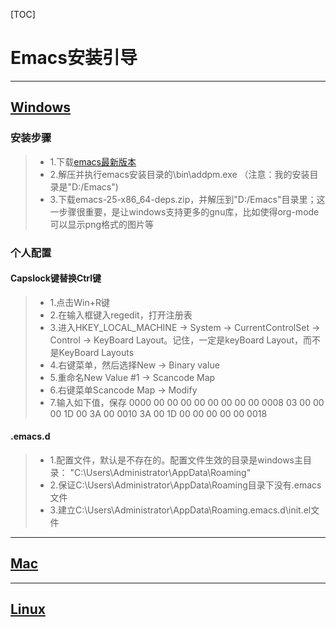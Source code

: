 
[TOC]

# Emacs安装引导

---

## [Windows](https://zh.wikipedia.org/wiki/Microsoft_Windows)

### **安装步骤**
> * 1.下载[emacs最新版本](http://ftp.gnu.org/gnu/emacs/windows/ )
> * 2.解压并执行emacs安装目录的\bin\addpm.exe
（注意：我的安装目录是"D:/Emacs")
> * 3.下载emacs-25-x86_64-deps.zip，并解压到"D:/Emacs"目录里；这一步骤很重要，是让windows支持更多的gnu库，比如使得org-mode可以显示png格式的图片等

### **个人配置**

#### Capslock键替换Ctrl键
> * 1.点击Win+R键
> * 2.在输入框键入regedit，打开注册表
> * 3.进入HKEY_LOCAL_MACHINE -> System -> CurrentControlSet -> Control -> KeyBoard Layout。记住，一定是keyBoard Layout，而不是KeyBoard Layouts
> * 4.右键菜单，然后选择New -> Binary value
> * 5.重命名New Value #1 -> Scancode Map
> * 6.右键菜单Scancode Map -> Modify
> * 7.输入如下值，保存
0000 00 00 00 00 00 00 00 00
0008 03 00 00 00 1D 00 3A 00
0010 3A 00 1D 00 00 00 00 00
0018

#### .emacs.d
> * 1.配置文件，默认是不存在的。配置文件生效的目录是windows主目录：
"C:\Users\Administrator\AppData\Roaming\"
> * 2.保证C:\Users\Administrator\AppData\Roaming目录下没有.emacs文件
> * 3.建立C:\Users\Administrator\AppData\Roaming\.emacs.d\init.el文件

--- 

## [Mac](https://zh.wikipedia.org/wiki/MAC)

--- 

## [Linux](https://zh.wikipedia.org/wiki/Linux)
